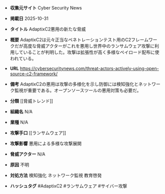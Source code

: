 - **収集元サイト**
Cyber Security News

- **掲載日**
2025-10-31

- **タイトル**
AdaptixC2悪用の新たな脅威

- **概要**
AdaptixC2は元々正当なペネトレーションテスト用のC2フレームワークだが高度な脅威アクターがこれを悪用し世界中のランサムウェア攻撃に利用していることが判明した。攻撃は拡張性が高く多様なペイロード配布に使われている。

- **URL**
https://cybersecuritynews.com/threat-actors-actively-using-open-source-c2-framework/

- **備考**
AdaptixC2の悪用は攻撃の多様化を示し防御には検知強化とネットワーク監視が重要である。オープンソースツールの悪用対策も必要だ。

- **分類**
[[脅威トレンド]]

- **組織名**
N/A

- **業種**
N/A

- **攻撃手口**
[[ランサムウェア]]

- **攻撃影響**
悪用による多様な攻撃展開

- **脅威アクター**
N/A

- **原因**
不明

- **対処方法**
検知強化 ネットワーク監視 教育啓発

- **ハッシュタグ**
#AdaptixC2 #ランサムウェア #サイバー攻撃
